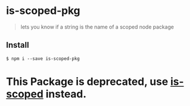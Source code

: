 # is-scoped-pkg
> lets you know if a string is the name of a scoped node package

## Install
```
$ npm i --save is-scoped-pkg
```
# This Package is <b>deprecated</b>, use [is-scoped](https://github.com/sindresorhus/is-scoped) instead.
